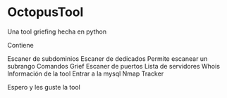 # OctopusTool

Una tool griefing hecha en python 

Contiene

Escaner de subdominios
Escaner de dedicados
Permite escanear un subrango
Comandos Grief
Escaner de puertos 
Lista de servidores
Whois
Información de la tool
Entrar a la mysql
Nmap Tracker



Espero y les guste la tool
